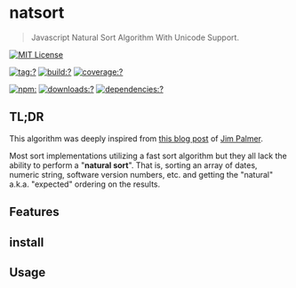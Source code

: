 # natsort

> Javascript Natural Sort Algorithm With Unicode Support.

[![MIT License](https://img.shields.io/badge/license-MIT_License-green.svg?style=flat-square)](https://github.com/bubkoo/natsort/blob/master/LICENSE)

[![tag:?](https://img.shields.io/github/tag/bubkoo/natsort.svg?style=flat-square)](https://github.com/bubkoo/natsort/releases)
[![build:?](https://img.shields.io/travis/bubkoo/natsort/master.svg?style=flat-square)](https://travis-ci.org/bubkoo/natsort)
[![coverage:?](https://img.shields.io/coveralls/bubkoo/natsort/master.svg?style=flat-square)](https://coveralls.io/github/bubkoo/natsort)

[![npm:](https://img.shields.io/npm/v/natsort.svg?style=flat-square)](https://www.npmjs.com/packages/natsort)
[![downloads:?](https://img.shields.io/npm/dm/natsort.svg?style=flat-square)](https://www.npmjs.com/packages/natsort)
[![dependencies:?](https://img.shields.io/david/bubkoo/natsort.svg?style=flat-square)](https://david-dm.org/bubkoo/natsort)

## TL;DR

This algorithm was deeply inspired from [this blog post](http://www.overset.com/2008/09/01/javascript-natural-sort-algorithm/) of [Jim Palmer](http://www.linkedin.com/in/jimbob).

Most sort implementations utilizing a fast sort algorithm but they all lack the ability to perform a "**natural sort**". That is, sorting an array of dates, numeric string, software version numbers, etc. and getting the "natural" a.k.a. "expected" ordering on the results. 

## Features

## install

## Usage


